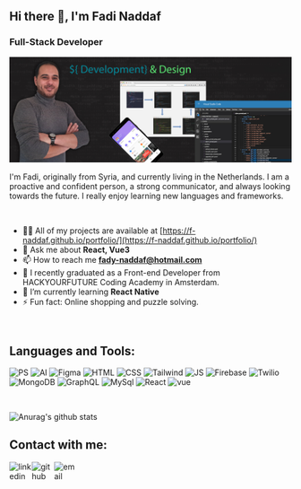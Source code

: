 ## Hi there 👋, I'm Fadi Naddaf
### Full-Stack Developer
![Design and Development](https://github.com/F-Naddaf/F-Naddaf/blob/main/GitHub%20Profile%20banner.jpg)

I'm Fadi, originally from Syria, and currently living in the Netherlands.
I am a proactive and confident person, a strong communicator, and always looking towards the future.
I really enjoy learning new languages and frameworks.

<br />

- 👨‍💻 All of my projects are available at [https://f-naddaf.github.io/portfolio/](https://f-naddaf.github.io/portfolio/)
- 💬 Ask me about **React, Vue3**
- 📫 How to reach me **fady-naddaf@hotmail.com**
- 🌱 I recently graduated as a Front-end Developer from HACKYOURFUTURE Coding Academy in Amsterdam.
- 🌱 I’m currently learning **React Native**
- ⚡ Fun fact: Online shopping and puzzle solving. 
<br />

## Languages and Tools:

<p align="left">
<img src="https://i.ibb.co/b38tfKM/PS.png" alt="PS" border="0" height='55'>
<img src="https://i.ibb.co/KrZtx7K/AI.png" alt="AI" border="0" height='55'>
<img src="https://i.ibb.co/qYCdjyj/Figma.png" alt="Figma" border="0" height='55'>
<img src="https://i.ibb.co/hsmfNXD/HTML.png" alt="HTML" border="0" height='55'>
<img src="https://i.ibb.co/ZBcK7xj/CSS.png" alt="CSS" border="0" height='55'>
<img src="https://i.ibb.co/khqkNSD/Tailwind.png" alt="Tailwind" border="0" height='55'>
<img src="https://i.ibb.co/wpPy0PB/JS.png" alt="JS" border="0" height='55'>
<img src="https://i.ibb.co/g7Jzyrk/Firebase.png" alt="Firebase" border="0" height='55'>
<img src="https://i.ibb.co/MM20m2m/Twilio.png" alt="Twilio" border="0" height='55'>
<img src="https://i.ibb.co/Y8Ckr6K/MongoDB.png" alt="MongoDB" border="0" height='55'>
<img src="https://i.ibb.co/Gn9v1qd/GraphQL.png" alt="GraphQL" border="0" height='55'>
<img src="https://i.ibb.co/z8fxysT/MySql.png" alt="MySql" border="0" height='55'>
<img src="https://i.ibb.co/4Mbr1jw/React.png" alt="React" border="0" height='55'>
<img src="https://i.ibb.co/8BMCknT/vue.png" alt="vue" border="0" height='55'></p>

<br />

![Anurag's github stats](https://github-readme-stats.vercel.app/api?username=F-Naddaf)
<br />

## Contact with me:
[<img align="left" alt="linkedin" width='40' src="https://i.ibb.co/BGjDBhD/linkedin.png">](https://www.linkedin.com/in/fadi-naddaf-a04ba7196/)  [<img align="left" alt="github" width='40' src="https://i.ibb.co/FzyTXhD/GitHub.png">](https://github.com/F-Naddaf)  [<img align="left" alt="email" width='40' src="https://i.ibb.co/f8rt3bQ/Email.png">](fady-naddaf@hotmail.com)  

